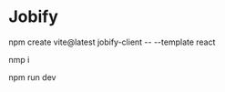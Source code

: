 # Jobify


npm create vite@latest jobify-client -- --template react

nmp i

npm run dev
<!-- 
Default CSS Starter объяснение https://www.youtube.com/watch?v=UDdyGNlQK5w
repo - https://github.com/john-smilga/default-starter
создать favicon  https://favicon.io/
 -->